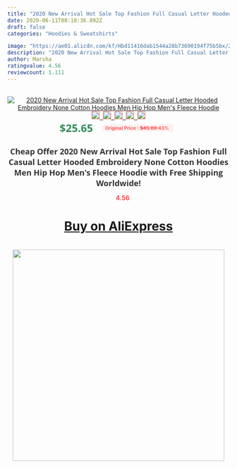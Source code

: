 ```yaml
---
title: "2020 New Arrival Hot Sale Top Fashion Full Casual Letter Hooded Embroidery None Cotton Hoodies Men Hip Hop Men's Fleece Hoodie"
date: 2020-06-11T08:10:36.892Z
draft: false
categories: "Hoodies & Sweatshirts"

image: "https://ae01.alicdn.com/kf/Hbd11416dab1544a28b73690194f75b5bx/2020-New-Arrival-Hot-Sale-Top-Fashion-Full-Casual-Letter-Hooded-Embroidery-None-Cotton-Hoodies-Men.jpg"
description: "2020 New Arrival Hot Sale Top Fashion Full Casual Letter Hooded Embroidery None Cotton Hoodies Men Hip Hop Men's Fleece Hoodie"
author: Marsha
ratingvalue: 4.56
reviewcount: 1.111
---
```

<br>
<div style="text-align: center;">
<a href="https://s.click.aliexpress.com/e/_AUKxFn" target="_blank" rel="nofollow noopener noreferrer"><img alt="2020 New Arrival Hot Sale Top Fashion Full Casual Letter Hooded Embroidery None Cotton Hoodies Men Hip Hop Men's Fleece Hoodie" class="magnifier-image" src="https://ae01.alicdn.com/kf/Hbd11416dab1544a28b73690194f75b5bx/2020-New-Arrival-Hot-Sale-Top-Fashion-Full-Casual-Letter-Hooded-Embroidery-None-Cotton-Hoodies-Men.jpg_640x640.jpg">
<br>
<img style="border:1px solid salmon" src="https://ae01.alicdn.com/kf/Hbd11416dab1544a28b73690194f75b5bx/2020-New-Arrival-Hot-Sale-Top-Fashion-Full-Casual-Letter-Hooded-Embroidery-None-Cotton-Hoodies-Men.jpg_120x120.jpg">&nbsp;&nbsp;<img style="border:1px solid salmon" src="https://ae01.alicdn.com/kf/H3759638590534d998b5e6f57b1e6f9a9M/2020-New-Arrival-Hot-Sale-Top-Fashion-Full-Casual-Letter-Hooded-Embroidery-None-Cotton-Hoodies-Men.jpg_120x120.jpg">&nbsp;&nbsp;<img style="border:1px solid salmon" src="https://ae01.alicdn.com/kf/H8d801b57ef1d477a8435f39d2ede756fm/2020-New-Arrival-Hot-Sale-Top-Fashion-Full-Casual-Letter-Hooded-Embroidery-None-Cotton-Hoodies-Men.jpg_120x120.jpg">&nbsp;&nbsp;<img style="border:1px solid salmon" src="https://ae01.alicdn.com/kf/H177a16a2d2634b3193130f062a223ad7r/2020-New-Arrival-Hot-Sale-Top-Fashion-Full-Casual-Letter-Hooded-Embroidery-None-Cotton-Hoodies-Men.jpg_120x120.jpg">&nbsp;&nbsp;<img style="border:1px solid salmon" src="https://ae01.alicdn.com/kf/H079dede5309e4dcdbd0638e2f0c56e0dA/2020-New-Arrival-Hot-Sale-Top-Fashion-Full-Casual-Letter-Hooded-Embroidery-None-Cotton-Hoodies-Men.jpg_120x120.jpg"></a></div><br0>
<div style="text-align: center;"><span style="background-color: white; border: 0px; box-sizing: border-box; color: seagreen; display: inline-block; font-family: &quot;open sans&quot; , &quot;arial&quot; , &quot;helvetica&quot; , sans-serif , &quot;heiti&quot;; font-size: 24px; font-stretch: inherit; font-weight: 700; line-height: inherit; margin: 0px 10px 0px 0px; padding: 0px; vertical-align: middle;">$25.65 </span>
<span style="background: rgb(255 , 241 , 241); border-radius: 3px; border: 0px; box-sizing: border-box; color: #ff4747; display: inline-block; font-family: inherit; font-size: 12px; font-stretch: inherit; font-style: inherit; font-variant: inherit; font-weight: 600; line-height: inherit; margin: 0px; padding: 2px 5px; transform: scale(0.9); vertical-align: middle;">Original Price : <b style="text-decoration: line-through;">$45.00 </b> 43%&nbsp;&nbsp;</span></div>
<h1 style="color: #333333; display: inline-block; font-family: &quot;open sans&quot; , &quot;arial&quot; , &quot;helvetica&quot; , sans-serif , &quot;heiti&quot;; font-size: 18px; font-stretch: inherit; font-weight: 700; text-align: center;">Cheap Offer 2020 New Arrival Hot Sale Top Fashion Full Casual Letter Hooded Embroidery None Cotton Hoodies Men Hip Hop Men's Fleece Hoodie with Free Shipping Worldwide!</h1>
<div style="color: #ff4747; text-align: center;">
<img src="https://4.bp.blogspot.com/-M0ZcTcb-5uY/XleCXlxnR4I/AAAAAAAAAEc/OrjgMkXV1oMQFaCRZj5HQwOCBcu3w1FegCPcBGAYYCw/s1600/star.png" style="height: 15px;">&nbsp;<b>4.56</b></div>
<div class="button_cont" align="center"><a class="buynow_a" href="https://s.click.aliexpress.com/e/_AUKxFn" target="_blank" rel="nofollow noopener noreferrer"><H1>Buy on AliExpress</H1></a></div><br>
<div class="separator" style="clear: both; text-align: center;">
<img src="https://lh3.googleusercontent.com/-pTy5HemUv9M/XlePHvY0dAI/AAAAAAAAAE4/0nX5iRUoIWY8eMW9Dpxeirr157OZliDIgCLcBGAsYHQ/s1600/badge.gif" width="480">
</div>
